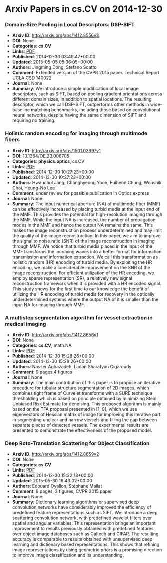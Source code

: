 # Arxiv Papers in cs.CV on 2014-12-30
### Domain-Size Pooling in Local Descriptors: DSP-SIFT
- **Arxiv ID**: http://arxiv.org/abs/1412.8556v3
- **DOI**: None
- **Categories**: **cs.CV**
- **Links**: [PDF](http://arxiv.org/pdf/1412.8556v3)
- **Published**: 2014-12-30 03:49:47+00:00
- **Updated**: 2015-05-05 05:36:05+00:00
- **Authors**: Jingming Dong, Stefano Soatto
- **Comment**: Extended version of the CVPR 2015 paper. Technical Report UCLA CSD
  140022
- **Journal**: None
- **Summary**: We introduce a simple modification of local image descriptors, such as SIFT, based on pooling gradient orientations across different domain sizes, in addition to spatial locations. The resulting descriptor, which we call DSP-SIFT, outperforms other methods in wide-baseline matching benchmarks, including those based on convolutional neural networks, despite having the same dimension of SIFT and requiring no training.



### Holistic random encoding for imaging through multimode fibers
- **Arxiv ID**: http://arxiv.org/abs/1501.03997v1
- **DOI**: 10.1364/OE.23.006705
- **Categories**: **physics.optics**, cs.CV
- **Links**: [PDF](http://arxiv.org/pdf/1501.03997v1)
- **Published**: 2014-12-30 10:27:23+00:00
- **Updated**: 2014-12-30 10:27:23+00:00
- **Authors**: Hwanchol Jang, Changhyeong Yoon, Euiheon Chung, Wonshik Choi, Heung-No Lee
- **Comment**: under review for possible publication in Optics express
- **Journal**: None
- **Summary**: The input numerical aperture (NA) of multimode fiber (MMF) can be effectively increased by placing turbid media at the input end of the MMF. This provides the potential for high-resolution imaging through the MMF. While the input NA is increased, the number of propagation modes in the MMF and hence the output NA remains the same. This makes the image reconstruction process underdetermined and may limit the quality of the image reconstruction. In this paper, we aim to improve the signal to noise ratio (SNR) of the image reconstruction in imaging through MMF. We notice that turbid media placed in the input of the MMF transforms the incoming waves into a better format for information transmission and information extraction. We call this transformation as holistic random (HR) encoding of turbid media. By exploiting the HR encoding, we make a considerable improvement on the SNR of the image reconstruction. For efficient utilization of the HR encoding, we employ sparse representation (SR), a relatively new signal reconstruction framework when it is provided with a HR encoded signal. This study shows for the first time to our knowledge the benefit of utilizing the HR encoding of turbid media for recovery in the optically underdetermined systems where the output NA of it is smaller than the input NA for imaging through MMF.



### A multistep segmentation algorithm for vessel extraction in medical imaging
- **Arxiv ID**: http://arxiv.org/abs/1412.8656v1
- **DOI**: None
- **Categories**: **cs.CV**, math.NA
- **Links**: [PDF](http://arxiv.org/pdf/1412.8656v1)
- **Published**: 2014-12-30 15:28:26+00:00
- **Updated**: 2014-12-30 15:28:26+00:00
- **Authors**: Nasser Aghazadeh, Ladan Sharafyan Cigaroudy
- **Comment**: 9 pages,4 figures
- **Journal**: None
- **Summary**: The main contribution of this paper is to propose an iterative procedure for tubular structure segmentation of 2D images, which combines tight frame of Curvelet transforms with a SURE technique thresholding which is based on principle obtained by minimizing Stein Unbiased Risk Estimate for denoising. This proposed algorithm is mainly based on the TFA proposal presented in [1, 9], which we use eigenvectors of Hessian matrix of image for improving this iterative part in segmenting unclear and narrow vessels and filling the gap between separate pieces of detected vessels. The experimental results are presented to demonstrate the effectiveness of the proposed model.



### Deep Roto-Translation Scattering for Object Classification
- **Arxiv ID**: http://arxiv.org/abs/1412.8659v2
- **DOI**: None
- **Categories**: **cs.CV**
- **Links**: [PDF](http://arxiv.org/pdf/1412.8659v2)
- **Published**: 2014-12-30 15:32:18+00:00
- **Updated**: 2015-05-30 16:43:02+00:00
- **Authors**: Edouard Oyallon, Stéphane Mallat
- **Comment**: 9 pages, 3 figures, CVPR 2015 paper
- **Journal**: None
- **Summary**: Dictionary learning algorithms or supervised deep convolution networks have considerably improved the efficiency of predefined feature representations such as SIFT. We introduce a deep scattering convolution network, with predefined wavelet filters over spatial and angular variables. This representation brings an important improvement to results previously obtained with predefined features over object image databases such as Caltech and CIFAR. The resulting accuracy is comparable to results obtained with unsupervised deep learning and dictionary based representations. This shows that refining image representations by using geometric priors is a promising direction to improve image classification and its understanding.



